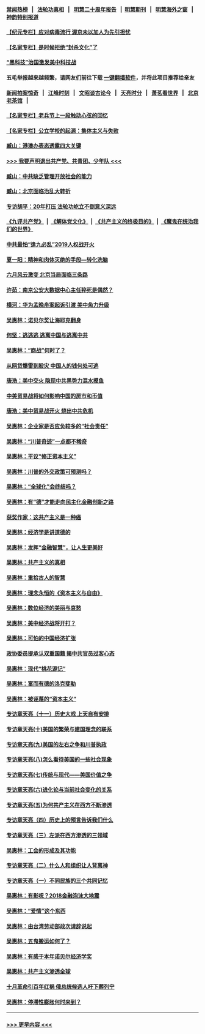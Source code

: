 #### [禁闻热榜](热点新闻.md?=0)  &nbsp;&nbsp;|&nbsp;&nbsp; [法轮功真相](https://github.com/gfw-breaker/truth/blob/master/README.md?=0) &nbsp;&nbsp;|&nbsp;&nbsp; [明慧二十周年报告](https://github.com/gfw-breaker/mh-reports/blob/master/README.md?=0) &nbsp;&nbsp;|&nbsp;&nbsp;[明慧期刊](https://github.com/gfw-breaker/mh-qikan) &nbsp;&nbsp;|&nbsp;&nbsp; [明慧海外之窗](https://github.com/gfw-breaker/mh-news/blob/master/README.md?=0) &nbsp;&nbsp;|&nbsp;&nbsp; [神韵特别报道](https://github.com/gfw-breaker/mh-news/blob/master/shenyun.md?=0)
#### [【纪元专栏】应对病毒流行 渥京未以加人为先引担忧](../pages/nsc423/n11875714.md?t=02281102) 
#### [【名家专栏】是时候拒绝“封杀文化”了](../pages/nsc423/n11814093.md?t=02281102) 
#### [“黑科技”治国激发美中科技战](../pages/nsc423/n11638056.md?t=02281102) 
#### 五毛举报越来越频繁，请网友们前往下载 [一键翻墙软件](https://github.com/gfw-breaker/ssr-accounts)，并将此项目推荐给亲友
#### [新闻拍案惊奇](https://github.com/gfw-breaker/banned-news/blob/master/pages/link4.md) &nbsp;&nbsp;|&nbsp;&nbsp; [江峰时刻](https://github.com/gfw-breaker/banned-news/blob/master/pages/link4.md) &nbsp;&nbsp;|&nbsp;&nbsp; [文昭谈古论今](https://github.com/gfw-breaker/banned-news/blob/master/pages/link4.md) &nbsp;&nbsp;|&nbsp;&nbsp; [天亮时分](https://github.com/gfw-breaker/banned-news/blob/master/pages/link4.md) &nbsp;&nbsp;|&nbsp;&nbsp; [萧茗看世界](https://github.com/gfw-breaker/banned-news/blob/master/pages/link4.md) &nbsp;&nbsp;|&nbsp;&nbsp; [北京老茶馆](https://github.com/gfw-breaker/banned-news/blob/master/pages/link4.md) &nbsp;&nbsp;|&nbsp;&nbsp; 
#### [【名家专栏】老兵节上一段触动心弦的回忆](../pages/nsc423/n11646016.md?t=02281102) 
#### [【名家专栏】公立学校的起源：集体主义与失败](../pages/nsc423/n11601833.md?t=02281102) 
#### [臧山：港澳办表态透露四大关键](../pages/nsc423/n11421628.md?t=02281102) 
#### [>>> 我要声明退出共产党、共青团、少年队 <<<](https://github.com/begood0513/goodnews/blob/master/quit/letter.md) 
#### [臧山：中共缺乏管理开放社会的能力](../pages/nsc423/n11407457.md?t=02281102) 
#### [臧山：北京面临治乱大转折](../pages/nsc423/n11406895.md?t=02281102) 
#### [专访胡平：20年打压 法轮功屹立不倒意义深远](../pages/nsc423/n11398800.md?t=02281102) 
#### [《九评共产党》](https://github.com/begood0513/9ping.md/blob/master/README.md) &nbsp;|&nbsp; [《解体党文化》](../../../../jtdwh.md/blob/master/README.md)  &nbsp;|&nbsp; [《共产主义的终极目的》](../../../../gczydzjmd.md/blob/master/README.md) &nbsp;|&nbsp; [《魔鬼在统治我们的世界》](../../../../mgztzwmdsj.md/blob/master/README.md) 
#### [中共最怕“逢九必乱”2019人权战开火](../pages/nsc423/n11385248.md?t=02281102) 
#### [夏一阳：精神和肉体灭绝的手段—转化洗脑](../pages/nsc423/n11368250.md?t=02281102) 
#### [六月风云激变 北京当局面临三条路](../pages/nsc423/n11313668.md?t=02281102) 
#### [许茹：南京公安大数据中心主任猝死是偶然？](../pages/nsc423/n11064744.md?t=02281102) 
#### [横河：华为孟晚舟案起诉引渡 美中角力升级](../pages/nsc423/n11027230.md?t=02281102) 
#### [吴惠林：诺贝尔奖让海耶克翻身](../pages/nsc423/n10890049.md?t=02281102) 
#### [何坚：逃逃逃 逃离中国与逃离中共](../pages/nsc423/n10592891.md?t=02281102) 
#### [吴惠林：“商战”何时了？](../pages/nsc423/n10573558.md?t=02281102) 
#### [从网贷爆雷到股灾 中国人的钱何处可逃](../pages/nsc423/n10572800.md?t=02281102) 
#### [唐浩：美中交火 隐现中共黑势力混水摸鱼](../pages/nsc423/n10544040.md?t=02281102) 
#### [中美贸易战将如何影响中国的房市和币值](../pages/nsc423/n10543697.md?t=02281102) 
#### [唐浩：美中贸易战开火 烧出中共危机](../pages/nsc423/n10540126.md?t=02281102) 
#### [吴惠林：企业家是否应负较多的“社会责任”](../pages/nsc423/n10535022.md?t=02281102) 
#### [吴惠林：“川普奇迹”一点都不稀奇](../pages/nsc423/n10512808.md?t=02281102) 
#### [吴惠林：平议“修正资本主义”](../pages/nsc423/n10495724.md?t=02281102) 
#### [吴惠林：川普的外交政策可预测吗？](../pages/nsc423/n10462387.md?t=02281102) 
#### [吴惠林：“全球化”会终结吗？](../pages/nsc423/n10452838.md?t=02281102) 
#### [吴惠林：有“德”才能走向民主化金融创新之路](../pages/nsc423/n10432292.md?t=02281102) 
#### [获奖作家：这共产主义是一种癌](../pages/nsc423/n10431541.md?t=02281102) 
#### [吴惠林：经济学是讲道德的](../pages/nsc423/n10398014.md?t=02281102) 
#### [吴惠林：发挥“金融智慧”，让人生更美好](../pages/nsc423/n10375019.md?t=02281102) 
#### [吴惠林：共产主义的真相](../pages/nsc423/n10351394.md?t=02281102) 
#### [吴惠林：重拾古人的智慧](../pages/nsc423/n10337691.md?t=02281102) 
#### [吴惠林：理念永恒的《资本主义与自由》](../pages/nsc423/n10316274.md?t=02281102) 
#### [吴惠林：数位经济的美丽与哀愁](../pages/nsc423/n10292946.md?t=02281102) 
#### [吴惠林：美中经济战将开打？](../pages/nsc423/n10258825.md?t=02281102) 
#### [吴惠林：可怕的中国经济扩张](../pages/nsc423/n10219147.md?t=02281102) 
#### [政协委员提承认双重国籍 揭中共官员过客心态](../pages/nsc423/n10208809.md?t=02281102) 
#### [吴惠林：现代“桃花源记”](../pages/nsc423/n10185234.md?t=02281102) 
#### [吴惠林：富而有德的洛克斐勒](../pages/nsc423/n10142264.md?t=02281102) 
#### [吴惠林：被诬蔑的“资本主义”](../pages/nsc423/n10124816.md?t=02281102) 
#### [专访章天亮（十一）历史大戏 上天自有安排](../pages/nsc423/n10094905.md?t=02281102) 
#### [专访章天亮(十)美国的繁荣与建国理念的联系](../pages/nsc423/n10094899.md?t=02281102) 
#### [专访章天亮(九)美国的左右之争和川普执政](../pages/nsc423/n10094889.md?t=02281102) 
#### [专访章天亮(八)怎么看待美国的一些社会现象](../pages/nsc423/n10094857.md?t=02281102) 
#### [专访章天亮(七)传统与现代——美国价值之争](../pages/nsc423/n10093140.md?t=02281102) 
#### [专访章天亮(六)进化论与当前社会变化的关系](../pages/nsc423/n10092036.md?t=02281102) 
#### [专访章天亮(五)为何共产主义在西方不断渗透](../pages/nsc423/n10083620.md?t=02281102) 
#### [专访章天亮（四）历史上的预言告诉我们什么](../pages/nsc423/n10083606.md?t=02281102) 
#### [专访章天亮（三）左派在西方渗透的三领域](../pages/nsc423/n10081115.md?t=02281102) 
#### [吴惠林：工会的形成及其功能](../pages/nsc423/n10080633.md?t=02281102) 
#### [专访章天亮（二）什么人和组织让人背离神](../pages/nsc423/n10076637.md?t=02281102) 
#### [专访章天亮（一）不同民族的三个共同记忆](../pages/nsc423/n10074188.md?t=02281102) 
#### [吴惠林：有影呒？2018金融泡沫大地震](../pages/nsc423/n10040534.md?t=02281102) 
#### [吴惠林：“爱情”这个东西](../pages/nsc423/n10019423.md?t=02281102) 
#### [吴惠林：由台湾劳动部政次请辞说起](../pages/nsc423/n9979679.md?t=02281102) 
#### [吴惠林：五鬼搬运如何了？](../pages/nsc423/n9925338.md?t=02281102) 
#### [吴惠林：有感于本年诺贝尔经济学奖](../pages/nsc423/n9871883.md?t=02281102) 
#### [吴惠林：共产主义渗透全球](../pages/nsc423/n9812748.md?t=02281102) 
#### [十月革命引百年红祸 俄总统候选人吁下葬列宁](../pages/nsc423/n9810182.md?t=02281102) 
#### [吴惠林：停滞性膨胀何时来到？](../pages/nsc423/n9764136.md?t=02281102) 

----
#### [ >>> 更早内容 <<< ](../indexes/nsc423-earlier.md)
